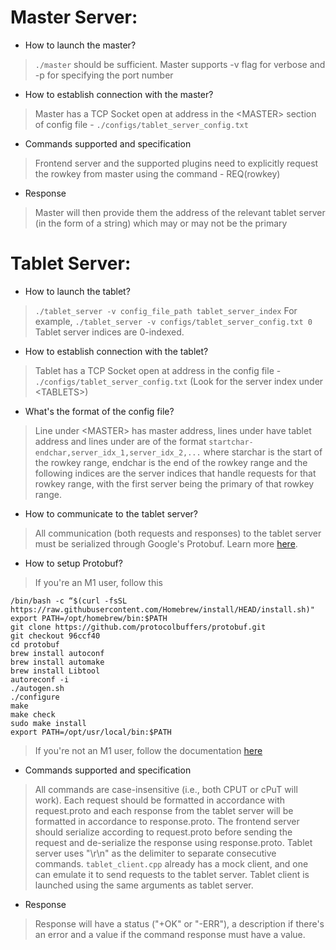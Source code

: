 # Master Server:

- How to launch the master?
> `./master` should be sufficient. Master supports -v flag for verbose and -p for specifying the port number

- How to establish connection with the master?
> Master has a TCP Socket open at address in the \<MASTER> section of config file - `./configs/tablet_server_config.txt`

- Commands supported and specification
> Frontend server and the supported plugins need to explicitly request the rowkey from master using the command - REQ(rowkey)

- Response
> Master will then provide them the address of the relevant tablet server (in the form of a string) which may or may not be the primary

# Tablet Server:

- How to launch the tablet?
> `./tablet_server -v config_file_path tablet_server_index` For example, `./tablet_server -v configs/tablet_server_config.txt 0`
Tablet server indices are 0-indexed.

- How to establish connection with the tablet?
> Tablet has a TCP Socket open at address in the config file - `./configs/tablet_server_config.txt` (Look for the server index under \<TABLETS>)

- What's the format of the config file?
> Line under \<MASTER> has master address, lines under <TABLETS> have tablet address and lines under <REPLICAS> are of the format `startchar-endchar,server_idx_1,server_idx_2,...` where starchar is the start of the rowkey range, endchar is the end of the rowkey range and the following indices are the server indices that handle requests for that rowkey range, with the first server being the primary of that rowkey
range.

- How to communicate to the tablet server?
> All communication (both requests and responses) to the tablet server must be serialized through Google's 
Protobuf. Learn more [here](https://developers.google.com/protocol-buffers/docs/overview).

- How to setup Protobuf?
>If you're an M1 user, follow this
```
/bin/bash -c “$(curl -fsSL https://raw.githubusercontent.com/Homebrew/install/HEAD/install.sh)"
export PATH=/opt/homebrew/bin:$PATH
git clone https://github.com/protocolbuffers/protobuf.git
git checkout 96ccf40
cd protobuf
brew install autoconf
brew install automake
brew install Libtool
autoreconf -i
./autogen.sh
./configure
make
make check
sudo make install
export PATH=/opt/usr/local/bin:$PATH
```

> If you're not an M1 user, follow the documentation [here](https://github.com/protocolbuffers/protobuf/tree/main/src)

- Commands supported and specification

> All commands are case-insensitive (i.e., both CPUT or cPuT will work). Each request should be formatted in accordance with request.proto and each response from the tablet server will be formatted in accordance to response.proto. The frontend server should serialize according to request.proto before sending the request and de-serialize the response using response.proto. Tablet server uses "\r\n" as the delimiter to separate consecutive commands. `tablet_client.cpp` already has a mock client, and one can emulate it to send requests to the tablet server. Tablet client is launched using the same arguments as tablet server.

- Response
> Response will have a status ("+OK" or "-ERR"), a description if there's an error and a value if the command response must have a value.